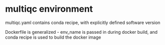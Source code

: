 # multiqc environment

multiqc.yaml contains conda recipe, with explicitly defined software version

Dockerfile is generalized - env_name is passed in during docker build, and conda recipe is used to build the docker image
